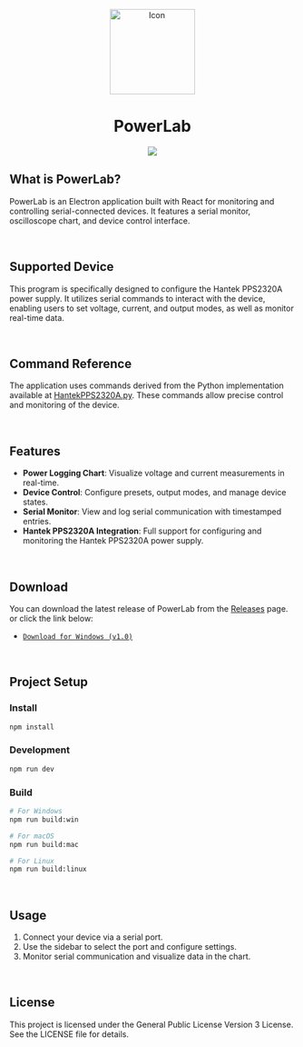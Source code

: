 <p align="center">
  <img src="ggg" alt="Icon" width="150" height="150">
    <div align="center">
      <h1 align="center">PowerLab</h1>
      <img src="https://img.shields.io/github/license/ATOMIC09/powerlab">
    </div>
</p>

## What is PowerLab?

PowerLab is an Electron application built with React for monitoring and controlling serial-connected devices. It features a serial monitor, oscilloscope chart, and device control interface.

<br>

## Supported Device

This program is specifically designed to configure the Hantek PPS2320A power supply. It utilizes serial commands to interact with the device, enabling users to set voltage, current, and output modes, as well as monitor real-time data.

<br>

## Command Reference

The application uses commands derived from the Python implementation available at [HantekPPS2320A.py](https://github.com/hgrecco/labosdf/blob/master/software/python/instrumentos/HantekPPS2320A.py). These commands allow precise control and monitoring of the device.

<br>

## Features

- **Power Logging Chart**: Visualize voltage and current measurements in real-time.
- **Device Control**: Configure presets, output modes, and manage device states.
- **Serial Monitor**: View and log serial communication with timestamped entries.
- **Hantek PPS2320A Integration**: Full support for configuring and monitoring the Hantek PPS2320A power supply.

<br>

## Download
You can download the latest release of PowerLab from the [Releases](https://github.com/ATOMIC09/powerlab/releases) page. or click the link below:

- [`Download for Windows (v1.0)`]()

<br>

## Project Setup

### Install

```bash
npm install
```

### Development

```bash
npm run dev
```

### Build

```bash
# For Windows
npm run build:win

# For macOS
npm run build:mac

# For Linux
npm run build:linux
```

<br>

## Usage

1. Connect your device via a serial port.
2. Use the sidebar to select the port and configure settings.
3. Monitor serial communication and visualize data in the chart.

<br>

## License

This project is licensed under the General Public License Version 3 License. See the LICENSE file for details.
